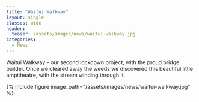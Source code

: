 ```yaml
---
title: "Waitui Walkway"
layout: single
classes: wide
header:
  teaser: /assets/images/news/waitui-walkway.jpg
categories:
  - News
---
```


Waitui Walkway - our second lockdown project, with the proud bridge builder.  Once we cleared away the weeds we discovered this beautiful little ampitheatre, with the stream winding through it.

{% include figure image_path="/assets/images/news/waitui-walkway.jpg" %}
